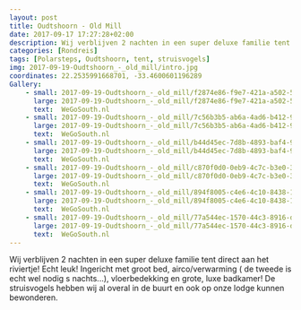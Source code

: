 ```yaml
---
layout: post
title: Oudtshoorn - Old Mill 
date: 2017-09-17 17:27:28+02:00
description: Wij verblijven 2 nachten in een super deluxe familie tent direct aan het riviertje! Echt leuk!
categories: [Rondreis]
tags: [Polarsteps, Oudtshoorn, tent, struisvogels]
img: 2017-09-19-Oudtshoorn_-_old_mill/intro.jpg
coordinates: 22.2535991668701, -33.4600601196289
Gallery:
    - small: 2017-09-19-Oudtshoorn_-_old_mill/f2874e86-f9e7-421a-a502-5c6536540ebe_large_image.jpg
      large: 2017-09-19-Oudtshoorn_-_old_mill/f2874e86-f9e7-421a-a502-5c6536540ebe_large_image.jpg
      text:  WeGoSouth.nl
    - small: 2017-09-19-Oudtshoorn_-_old_mill/7c56b3b5-ab6a-4ad6-b412-968a814ce986_large_image.jpg
      large: 2017-09-19-Oudtshoorn_-_old_mill/7c56b3b5-ab6a-4ad6-b412-968a814ce986_large_image.jpg
      text:  WeGoSouth.nl
    - small: 2017-09-19-Oudtshoorn_-_old_mill/b44d45ec-7d8b-4893-baf4-9adea2440138_large_image.jpg
      large: 2017-09-19-Oudtshoorn_-_old_mill/b44d45ec-7d8b-4893-baf4-9adea2440138_large_image.jpg
      text:  WeGoSouth.nl
    - small: 2017-09-19-Oudtshoorn_-_old_mill/c870f0d0-0eb9-4c7c-b3e0-36af2d78ed1d_large_image.jpg
      large: 2017-09-19-Oudtshoorn_-_old_mill/c870f0d0-0eb9-4c7c-b3e0-36af2d78ed1d_large_image.jpg
      text:  WeGoSouth.nl
    - small: 2017-09-19-Oudtshoorn_-_old_mill/894f8005-c4e6-4c10-8438-1ab7bfefe279_large_image.jpg
      large: 2017-09-19-Oudtshoorn_-_old_mill/894f8005-c4e6-4c10-8438-1ab7bfefe279_large_image.jpg
      text:  WeGoSouth.nl
    - small: 2017-09-19-Oudtshoorn_-_old_mill/77a544ec-1570-44c3-8916-d66fbf4d4d5a_large_image.jpg
      large: 2017-09-19-Oudtshoorn_-_old_mill/77a544ec-1570-44c3-8916-d66fbf4d4d5a_large_image.jpg
      text:  WeGoSouth.nl
---
```

Wij verblijven 2 nachten in een super deluxe familie tent direct aan het riviertje! Echt leuk! Ingericht met groot bed, airco/verwarming ( de tweede is echt wel nodig s nachts...), vloerbedekking en grote, luxe badkamer! De struisvogels hebben wij al overal in de buurt en ook op onze lodge kunnen bewonderen. 